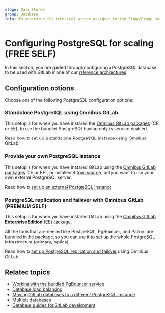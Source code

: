 ```yaml
---
stage: Data Stores
group: Database
info: To determine the technical writer assigned to the Stage/Group associated with this page, see https://about.gitlab.com/handbook/product/ux/technical-writing/#assignments
---
```


# Configuring PostgreSQL for scaling **(FREE SELF)**

In this section, you are guided through configuring a PostgreSQL database to
be used with GitLab in one of our [reference architectures](../reference_architectures/index.md).

## Configuration options

Choose one of the following PostgreSQL configuration options:

### Standalone PostgreSQL using Omnibus GitLab

This setup is for when you have installed the
[Omnibus GitLab packages](https://about.gitlab.com/install/) (CE or EE),
to use the bundled PostgreSQL having only its service enabled.

Read how to [set up a standalone PostgreSQL instance](standalone.md) using Omnibus GitLab.

### Provide your own PostgreSQL instance

This setup is for when you have installed GitLab using the
[Omnibus GitLab packages](https://about.gitlab.com/install/) (CE or EE),
or installed it [from source](../../install/installation.md), but you want to use
your own external PostgreSQL server.

Read how to [set up an external PostgreSQL instance](external.md).

### PostgreSQL replication and failover with Omnibus GitLab **(PREMIUM SELF)**

This setup is for when you have installed GitLab using the
[Omnibus GitLab **Enterprise Edition** (EE) package](https://about.gitlab.com/install/?version=ee).

All the tools that are needed like PostgreSQL, PgBouncer, and Patroni are bundled in
the package, so you can use it to set up the whole PostgreSQL infrastructure (primary, replica).

Read how to [set up PostgreSQL replication and failover](replication_and_failover.md) using Omnibus GitLab.

## Related topics

- [Working with the bundled PgBouncer service](pgbouncer.md)
- [Database load balancing](database_load_balancing.md)
- [Moving GitLab databases to a different PostgreSQL instance](moving.md)
- [Multiple databases](multiple_databases.md)
- [Database guides for GitLab development](../../development/database/index.md)
